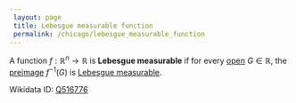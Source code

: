 ```yaml
---
 layout: page
 title: Lebesgue measurable function
 permalink: /chicago/lebesgue_measurable_function
---
```

A function $f: \mathbb R^n \to \mathbb R$ is **Lebesgue measurable** if for every [open](https://mathgloss.github.io/MathGloss/chicago/open) $G \in \mathbb R$, the [preimage](https://mathgloss.github.io/MathGloss/chicago/preimage) $f^{-1}(G)$ is [Lebesgue measurable](https://mathgloss.github.io/MathGloss/chicago/Lebesgue_measure). 

Wikidata ID: [Q516776](https://www.wikidata.org/wiki/Q516776)